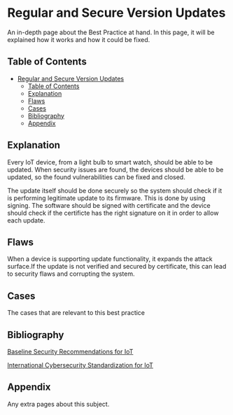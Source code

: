 # Regular and Secure Version Updates
An in-depth page about the Best Practice at hand. In this page, it will be explained how it works and how it could be fixed. 

## Table of Contents
- [Regular and Secure Version Updates](#regular-and-secure-version-updates)
  - [Table of Contents](#table-of-contents)
  - [Explanation](#explanation)
  - [Flaws](#flaws)
  - [Cases](#cases)
  - [Bibliography](#bibliography)
  - [Appendix](#appendix)

## Explanation 
Every IoT device, from a light bulb to smart watch, should be able to be updated. When security issues are found, the devices should be able to be updated, so the found vulnerabilities can be fixed and closed. 

The update itself should be done securely so the system should check if it is performing legitimate update to its firmware. This is done by using signing. The software should be signed with certificate and the device should check if the certificte has the right signature on it in order to allow each update.

## Flaws
When a device is supporting update functionality, it expands the attack surface.If the update is not verified and secured by certificate, this can lead to security flaws and corrupting the system.

## Cases
The cases that are relevant to this best practice

## Bibliography
[Baseline Security Recommendations for IoT](https://www.enisa.europa.eu/publications/baseline-security-recommendations-for-iot)

[International Cybersecurity Standardization for IoT](https://csrc.nist.gov/CSRC/media/Publications/nistir/8200/draft/documents/nistir8200-draft.pdf)

## Appendix
Any extra pages about this subject.